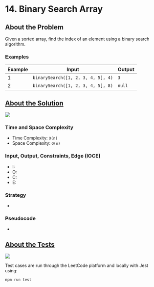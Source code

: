 # 14. Binary Search Array

## About the Problem

Given a sorted array, find the index of an element using a binary search algorithm.

### Examples

| Example| Input | Output |
| --- | --- | --- |
| 1 | `binarySearch([1, 2, 3, 4, 5], 4)` | `3` |
| 2 | `binarySearch([1, 2, 3, 4, 5], 8)` | `null` |

## <a href='./binarySearchArray.js'>About the Solution</a>

<img src='https://img.shields.io/badge/JavaScript-F7DF1E.svg?style=for-the-badge&logo=JavaScript&logoColor=black' />

<!-- Add Time and Space Complexity -->
### Time and Space Complexity
  - Time Complexity: `O(n)`
  - Space Complexity: `O(n)`

<!-- Planning -->
### Input, Output, Constraints, Edge (IOCE)

  - I:
  - O:
  - C:
  - E:

### Strategy
-

### Pseudocode
-

## <a href='./binarySearchArray.test.js'>About the Tests</a>

<img src='https://img.shields.io/badge/Jest-C21325.svg?style=for-the-badge&logo=Jest&logoColor=white' />

Test cases are run through the LeetCode platform and locally with Jest using:
```
npm run test
```